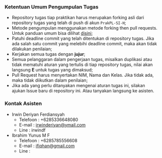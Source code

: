 ### Ketentuan Umum Pengumpulan Tugas ###

* Repository tugas tiap praktikan harus merupakan forking asli dari repository tugas yang telah di push di akun `PrakPL-SI-H`;
* Metode pengumpulan menggunakan metode forking then pull requests. Untuk panduan umum bisa dilihat [disini](https://www.youtube.com/watch?v=p1ouT3LmKaI);
* Patuhi deadline commit yang telah ditentukan di repository tugas. Jika ada salah satu commit yang melebihi deadline commit, maka akan tidak dilakukan penilaian;
* Kerjakan semua tugas dengan **jujur**;
* Semua pelanggaran dalam pengerjaan tugas, misalkan duplikasi atau tidak mematuhi aturan yang tertulis di tiap repository tugas, nilai akan langsung **E** untuk tugas yang dimaksud;
* Pull Request harus menyertakan NIM, Nama dan Kelas. Jika tidak ada, maka tidak diikutkan dalam penilaian;
* Jika ada yang perlu ditanyakan mengenai aturan tugas ini, silakan ajukan Issue baru di repository ini. Atau tanyakan langsung ke asisten.

### Kontak Asisten ###

* Irwin Deriyan Ferdiansyah
  * Telefoon : +6285336648080
  * E-mail : irwinderiyan@ymail.com
  * Line : irwindf
* Ibrahim Yunus M F
  * Telefoon : +6285785556608
  * E-mail : ifiqhan@gmail.com
  * Line :
